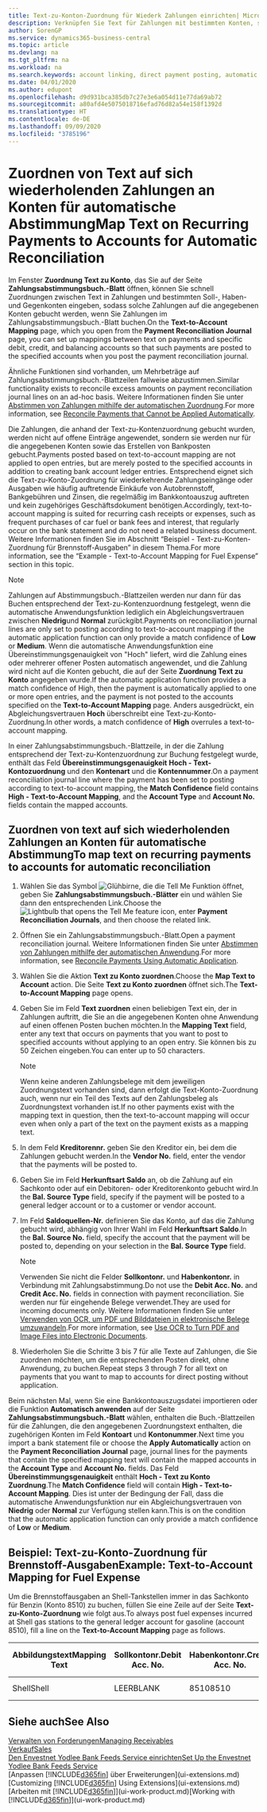 ```yaml
---
title: Text-zu-Konton-Zuordnung für Wiederk Zahlungen einrichten| Microsoft Docs
description: Verknüpfen Sie Text für Zahlungen mit bestimmten Konten, so dass Zahlungen auf die Konten gebucht werden, wenn Sie das Zahlungsabstimmungsbuch.-Blatt buchen.
author: SorenGP
ms.service: dynamics365-business-central
ms.topic: article
ms.devlang: na
ms.tgt_pltfrm: na
ms.workload: na
ms.search.keywords: account linking, direct payment posting, automatic payment processing, reconcile payment, recurring expense, recurring cash receipt
ms.date: 04/01/2020
ms.author: edupont
ms.openlocfilehash: d9d931bca385db7c27e3e6a054d11e77da69ab72
ms.sourcegitcommit: a80afd4e5075018716efad76d82a54e158f1392d
ms.translationtype: HT
ms.contentlocale: de-DE
ms.lasthandoff: 09/09/2020
ms.locfileid: "3785196"
---
```

# <a name="map-text-on-recurring-payments-to-accounts-for-automatic-reconciliation"></a><span data-ttu-id="c6cef-103">Zuordnen von Text auf sich wiederholenden Zahlungen an Konten für automatische Abstimmung</span><span class="sxs-lookup"><span data-stu-id="c6cef-103">Map Text on Recurring Payments to Accounts for Automatic Reconciliation</span></span>
<span data-ttu-id="c6cef-104">Im Fenster **Zuordnung Text zu Konto**, das Sie auf der Seite **Zahlungsabstimmungsbuch.-Blatt** öffnen, können Sie schnell Zuordnungen zwischen Text in Zahlungen und bestimmten Soll-, Haben- und Gegenkonten eingeben, sodass solche Zahlungen auf die angegebenen Konten gebucht werden, wenn Sie Zahlungen im Zahlungsabstimmungsbuch.-Blatt buchen.</span><span class="sxs-lookup"><span data-stu-id="c6cef-104">On the **Text-to-Account Mapping** page, which you open from the **Payment Reconciliation Journal** page, you can set up mappings between text on payments and specific debit, credit, and balancing accounts so that such payments are posted to the specified accounts when you post the payment reconciliation journal.</span></span>

<span data-ttu-id="c6cef-105">Ähnliche Funktionen sind vorhanden, um Mehrbeträge auf Zahlungsabstimmungsbuch.-Blattzeilen fallweise abzustimmen.</span><span class="sxs-lookup"><span data-stu-id="c6cef-105">Similar functionality exists to reconcile excess amounts on payment reconciliation journal lines on an ad-hoc basis.</span></span> <span data-ttu-id="c6cef-106">Weitere Informationen finden Sie unter [Abstimmen von Zahlungen mithilfe der automatischen Zuordnung](receivables-how-reconcile-payments-cannot-apply-auto.md).</span><span class="sxs-lookup"><span data-stu-id="c6cef-106">For more information, see [Reconcile Payments that Cannot be Applied Automatically](receivables-how-reconcile-payments-cannot-apply-auto.md).</span></span>

<span data-ttu-id="c6cef-107">Die Zahlungen, die anhand der Text-zu-Kontenzuordnung gebucht wurden, werden nicht auf offene Einträge angewendet, sondern sie werden nur für die angegebenen Konten sowie das Erstellen von Bankposten gebucht.</span><span class="sxs-lookup"><span data-stu-id="c6cef-107">Payments posted based on text-to-account mapping are not applied to open entries, but are merely posted to the specified accounts in addition to creating bank account ledger entries.</span></span> <span data-ttu-id="c6cef-108">Entsprechend eignet sich die Text-zu-Konto-Zuordnung für wiederkehrende Zahlungseingänge oder Ausgaben wie häufig auftretende Einkäufe von Autobrennstoff, Bankgebühren und Zinsen, die regelmäßig im Bankkontoauszug auftreten und kein zugehöriges Geschäftsdokument benötigen.</span><span class="sxs-lookup"><span data-stu-id="c6cef-108">Accordingly, text-to-account mapping is suited for recurring cash receipts or expenses, such as frequent purchases of car fuel or bank fees and interest, that regularly occur on the bank statement and do not need a related business document.</span></span> <span data-ttu-id="c6cef-109">Weitere Informationen finden Sie im Abschnitt “Beispiel - Text-zu-Konten-Zuordnung für Brennstoff-Ausgaben” in diesem Thema.</span><span class="sxs-lookup"><span data-stu-id="c6cef-109">For more information, see the “Example - Text-to-Account Mapping for Fuel Expense” section in this topic.</span></span>

> [!NOTE]  
>   <span data-ttu-id="c6cef-110">Zahlungen auf Abstimmungsbuch.-Blattzeilen werden nur dann für das Buchen entsprechend der Text-zu-Kontenzuordnung festgelegt, wenn die automatische Anwendungsfunktion lediglich ein Abgleichungsvertrauen zwischen **Niedrig**und **Normal** zurückgibt.</span><span class="sxs-lookup"><span data-stu-id="c6cef-110">Payments on reconciliation journal lines are only set to posting according to text-to-account mapping if the automatic application function can only provide a match confidence of **Low** or **Medium**.</span></span> <span data-ttu-id="c6cef-111">Wenn die automatische Anwendungsfunktion eine Übereinstimmungsgenauigkeit von "Hoch" liefert, wird die Zahlung eines oder mehrerer offener Posten automatisch angewendet, und die Zahlung wird nicht auf die Konten gebucht, die auf der Seite **Zuordnung Text zu Konto** angegeben wurde.</span><span class="sxs-lookup"><span data-stu-id="c6cef-111">If the automatic application function provides a match confidence of High, then the payment is automatically applied to one or more open entries, and the payment is not posted to the accounts specified on the **Text-to-Account Mapping** page.</span></span> <span data-ttu-id="c6cef-112">Anders ausgedrückt, ein Abgleichungsvertrauen **Hoch** überschreibt eine Text-zu-Konto-Zuordnung.</span><span class="sxs-lookup"><span data-stu-id="c6cef-112">In other words, a match confidence of **High** overrules a text-to-account mapping.</span></span>

<span data-ttu-id="c6cef-113">In einer Zahlungsabstimmungsbuch.-Blattzeile, in der die Zahlung entsprechend der Text-zu-Kontenzuordnung zur Buchung festgelegt wurde, enthält das Feld **Übereinstimmungsgenauigkeit** **Hoch - Text-Kontozuordnung** und den **Kontenart** und die **Kontennummer**.</span><span class="sxs-lookup"><span data-stu-id="c6cef-113">On a payment reconciliation journal line where the payment has been set to posting according to text-to-account mapping, the **Match Confidence** field contains **High - Text-to-Account Mapping**, and the **Account Type** and **Account No.** fields contain the mapped accounts.</span></span>

## <a name="to-map-text-on-recurring-payments-to-accounts-for-automatic-reconciliation"></a><span data-ttu-id="c6cef-114">Zuordnen von text auf sich wiederholenden Zahlungen an Konten für automatische Abstimmung</span><span class="sxs-lookup"><span data-stu-id="c6cef-114">To map text on recurring payments to accounts for automatic reconciliation</span></span>
1. <span data-ttu-id="c6cef-115">Wählen Sie das Symbol ![Glühbirne, die die Tell Me Funktion öffnet](media/ui-search/search_small.png "Sagen Sie mir, was Sie tun wollen"), geben Sie **Zahlungsabstimmungsbuch.-Blätter** ein und wählen Sie dann den entsprechenden Link.</span><span class="sxs-lookup"><span data-stu-id="c6cef-115">Choose the ![Lightbulb that opens the Tell Me feature](media/ui-search/search_small.png "Tell me what you want to do") icon, enter **Payment Reconciliation Journals**, and then choose the related link.</span></span>
2. <span data-ttu-id="c6cef-116">Öffnen Sie ein Zahlungsabstimmungsbuch.-Blatt.</span><span class="sxs-lookup"><span data-stu-id="c6cef-116">Open a payment reconciliation journal.</span></span> <span data-ttu-id="c6cef-117">Weitere Informationen finden Sie unter [Abstimmen von Zahlungen mithilfe der automatischen Anwendung](receivables-how-reconcile-payments-auto-application.md).</span><span class="sxs-lookup"><span data-stu-id="c6cef-117">For more information, see [Reconcile Payments Using Automatic Application](receivables-how-reconcile-payments-auto-application.md).</span></span>
3. <span data-ttu-id="c6cef-118">Wählen Sie die Aktion **Text zu Konto zuordnen**.</span><span class="sxs-lookup"><span data-stu-id="c6cef-118">Choose the **Map Text to Account** action.</span></span> <span data-ttu-id="c6cef-119">Die Seite **Text zu Konto zuordnen** öffnet sich.</span><span class="sxs-lookup"><span data-stu-id="c6cef-119">The **Text-to-Account Mapping** page opens.</span></span>
4. <span data-ttu-id="c6cef-120">Geben Sie im Feld **Text zuordnen** einen beliebigen Text ein, der in Zahlungen auftritt, die Sie an die angegebenen Konten ohne Anwendung auf einen offenen Posten buchen möchten.</span><span class="sxs-lookup"><span data-stu-id="c6cef-120">In the **Mapping Text** field, enter any text that occurs on payments that you want to post to specified accounts without applying to an open entry.</span></span> <span data-ttu-id="c6cef-121">Sie können bis zu 50 Zeichen eingeben.</span><span class="sxs-lookup"><span data-stu-id="c6cef-121">You can enter up to 50 characters.</span></span>

    > [!NOTE]  
    >   <span data-ttu-id="c6cef-122">Wenn keine anderen Zahlungsbelege mit dem jeweiligen Zuordnungstext vorhanden sind, dann erfolgt die Text-Konto-Zuordnung auch, wenn nur ein Teil des Texts auf den Zahlungsbeleg als Zuordnungstext vorhanden ist.</span><span class="sxs-lookup"><span data-stu-id="c6cef-122">If no other payments exist with the mapping text in question, then the text-to-account mapping will occur even when only a part of the text on the payment exists as a mapping text.</span></span>
5. <span data-ttu-id="c6cef-123">In dem Feld **Kreditorennr.** geben Sie den Kreditor ein, bei dem die Zahlungen gebucht werden.</span><span class="sxs-lookup"><span data-stu-id="c6cef-123">In the **Vendor No.** field, enter the vendor that the payments will be posted to.</span></span>
6. <span data-ttu-id="c6cef-124">Geben Sie im Feld **Herkunftsart Saldo** an, ob die Zahlung auf ein Sachkonto oder auf ein Debitoren- oder Kreditorenkonto gebucht wird.</span><span class="sxs-lookup"><span data-stu-id="c6cef-124">In the **Bal. Source Type** field, specify if the payment will be posted to a general ledger account or to a customer or vendor account.</span></span>
7. <span data-ttu-id="c6cef-125">Im Feld **Saldoquellen-Nr.** definieren Sie das Konto, auf das die Zahlung gebucht wird, abhängig von Ihrer Wahl im Feld **Herkunftsart Saldo**.</span><span class="sxs-lookup"><span data-stu-id="c6cef-125">In the **Bal. Source No.** field, specify the account that the payment will be posted to, depending on your selection in the **Bal. Source Type** field.</span></span>

    > [!NOTE]
    > <span data-ttu-id="c6cef-126">Verwenden Sie nicht die Felder **Sollkontonr.** und **Habenkontonr.** in Verbindung mit Zahlungsabstimmung.</span><span class="sxs-lookup"><span data-stu-id="c6cef-126">Do not use the **Debit Acc. No.** and **Credit Acc. No.** fields in connection with payment reconciliation.</span></span> <span data-ttu-id="c6cef-127">Sie werden nur für eingehende Belege verwendet.</span><span class="sxs-lookup"><span data-stu-id="c6cef-127">They are used for incoming documents only.</span></span> <span data-ttu-id="c6cef-128">Weitere Informationen finden Sie unter [Verwenden von OCR, um PDF und Bilddateien in elektronische Belege umzuwandeln](across-how-use-ocr-pdf-images-files.md).</span><span class="sxs-lookup"><span data-stu-id="c6cef-128">For more information, see [Use OCR to Turn PDF and Image Files into Electronic Documents](across-how-use-ocr-pdf-images-files.md).</span></span>

8. <span data-ttu-id="c6cef-129">Wiederholen Sie die Schritte 3 bis 7 für alle Texte auf Zahlungen, die Sie zuordnen möchten, um die entsprechenden Posten direkt, ohne Anwendung, zu buchen.</span><span class="sxs-lookup"><span data-stu-id="c6cef-129">Repeat steps 3 through 7 for all text on payments that you want to map to accounts for direct posting without application.</span></span>

<span data-ttu-id="c6cef-130">Beim nächsten Mal, wenn Sie eine Bankkontoauszugsdatei importieren oder die Funktion **Automatisch anwenden** auf der Seite **Zahlungsabstimmungsbuch.-Blatt** wählen, enthalten die Buch.-Blattzeilen für die Zahlungen, die den angegebenen Zuordnungstext enthalten, die zugehörigen Konten im Feld **Kontoart** und **Kontonummer**.</span><span class="sxs-lookup"><span data-stu-id="c6cef-130">Next time you import a bank statement file or choose the **Apply Automatically** action on the **Payment Reconciliation Journal** page, journal lines for the payments that contain the specified mapping text will contain the mapped accounts in the **Account Type** and **Account No.** fields.</span></span> <span data-ttu-id="c6cef-131">Das Feld **Übereinstimmungsgenauigkeit** enthält **Hoch - Text zu Konto Zuordnung**.</span><span class="sxs-lookup"><span data-stu-id="c6cef-131">The **Match Confidence** field will contain **High - Text-to-Account Mapping**.</span></span> <span data-ttu-id="c6cef-132">Dies ist unter der Bedingung der Fall, dass die automatische Anwendungsfunktion nur ein Abgleichungsvertrauen von **Niedrig** oder **Normal** zur Verfügung stellen kann.</span><span class="sxs-lookup"><span data-stu-id="c6cef-132">This is on the condition that the automatic application function can only provide a match confidence of **Low** or **Medium**.</span></span>

## <a name="example-text-to-account-mapping-for-fuel-expense"></a><span data-ttu-id="c6cef-133">Beispiel: Text-zu-Konto-Zuordnung für Brennstoff-Ausgaben</span><span class="sxs-lookup"><span data-stu-id="c6cef-133">Example: Text-to-Account Mapping for Fuel Expense</span></span>
<span data-ttu-id="c6cef-134">Um die Brennstoffausgaben an Shell-Tankstellen immer in das Sachkonto für Benzin (Konto 8510) zu buchen, füllen Sie eine Zeile auf der Seite **Text-zu-Konto-Zuordnung** wie folgt aus.</span><span class="sxs-lookup"><span data-stu-id="c6cef-134">To always post fuel expenses incurred at Shell gas stations to the general ledger account for gasoline (account 8510), fill a line on the **Text-to-Account Mapping** page as follows.</span></span>

| <span data-ttu-id="c6cef-135">Abbildungstext</span><span class="sxs-lookup"><span data-stu-id="c6cef-135">Mapping Text</span></span> | <span data-ttu-id="c6cef-136">Sollkontonr.</span><span class="sxs-lookup"><span data-stu-id="c6cef-136">Debit Acc. No.</span></span> | <span data-ttu-id="c6cef-137">Habenkontonr.</span><span class="sxs-lookup"><span data-stu-id="c6cef-137">Credit Acc. No.</span></span> | <span data-ttu-id="c6cef-138">Herkunftsart Saldo</span><span class="sxs-lookup"><span data-stu-id="c6cef-138">Bal. Source Type</span></span> | <span data-ttu-id="c6cef-139">Herkunftsnr. Saldo</span><span class="sxs-lookup"><span data-stu-id="c6cef-139">Bal. Source No.</span></span> |
| --- | --- | --- | --- | --- |
| <span data-ttu-id="c6cef-140">Shell</span><span class="sxs-lookup"><span data-stu-id="c6cef-140">Shell</span></span> |<span data-ttu-id="c6cef-141">LEER</span><span class="sxs-lookup"><span data-stu-id="c6cef-141">BLANK</span></span> |<span data-ttu-id="c6cef-142">8510</span><span class="sxs-lookup"><span data-stu-id="c6cef-142">8510</span></span> |<span data-ttu-id="c6cef-143">Sachkonto</span><span class="sxs-lookup"><span data-stu-id="c6cef-143">G/L Account</span></span> |<span data-ttu-id="c6cef-144">LEER</span><span class="sxs-lookup"><span data-stu-id="c6cef-144">BLANK</span></span> |

## <a name="see-also"></a><span data-ttu-id="c6cef-145">Siehe auch</span><span class="sxs-lookup"><span data-stu-id="c6cef-145">See Also</span></span>
[<span data-ttu-id="c6cef-146">Verwalten von Forderungen</span><span class="sxs-lookup"><span data-stu-id="c6cef-146">Managing Receivables</span></span>](receivables-manage-receivables.md)  
[<span data-ttu-id="c6cef-147">Verkauf</span><span class="sxs-lookup"><span data-stu-id="c6cef-147">Sales</span></span>](sales-manage-sales.md)  
[<span data-ttu-id="c6cef-148">Den Envestnet Yodlee Bank Feeds Service einrichten</span><span class="sxs-lookup"><span data-stu-id="c6cef-148">Set Up the Envestnet Yodlee Bank Feeds Service</span></span>](bank-how-setup-bank-statement-service.md)  
<span data-ttu-id="c6cef-149">[Anpassen [!INCLUDE[d365fin](includes/d365fin_md.md)] über Erweiterungen](ui-extensions.md)</span><span class="sxs-lookup"><span data-stu-id="c6cef-149">[Customizing [!INCLUDE[d365fin](includes/d365fin_md.md)] Using Extensions](ui-extensions.md)</span></span>  
<span data-ttu-id="c6cef-150">[Arbeiten mit [!INCLUDE[d365fin](includes/d365fin_md.md)]](ui-work-product.md)</span><span class="sxs-lookup"><span data-stu-id="c6cef-150">[Working with [!INCLUDE[d365fin](includes/d365fin_md.md)]](ui-work-product.md)</span></span>

